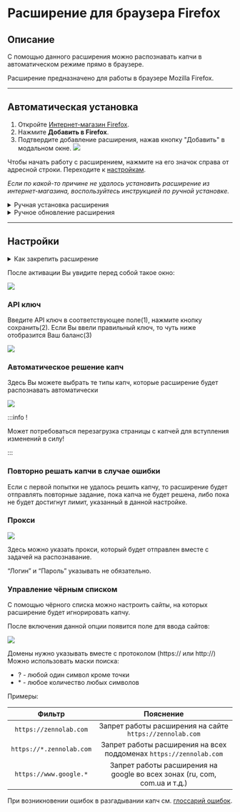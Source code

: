 ﻿---
sidebar_position: 1
sidebar_label: Расширение для браузера Firefox
---

# Расширение для браузера Firefox

## **Описание**
С помощью данного расширения можно распознавать капчи в автоматическом режиме прямо в браузере.

Расширение предназначено для работы в браузере Mozilla Firefox.

-----
## **Автоматическая установка**
1. Откройте [Интернет-магазин Firefox](https://addons.mozilla.org/ru/firefox/addon/capmonster-cloud/).
2. Нажмите **Добавить в Firefox**.
3. Подтвердите добавление расширения, нажав кнопку "Добавить" в модальном окне.
   ![](modal.png)

Чтобы начать работу с расширением, нажмите на его значок справа от адресной строки. Переходите к [настройкам](#настройки).

*Если по какой-то причине не удалось установить расширение из интернет-магазина, воспользуйтесь инструкцией по ручной установке.*

<details>
    <summary>Ручная установка расширения</summary>

1. Скачайте [архив с расширением](https://drive.google.com/file/d/1BYBxZbn0ToGcb62j_1GKQBZlQjYPnTz0/view?usp=drive_link).

1. Откройте браузер Firefox и перейдите к работе с расширениями:
   ![](extension-menu.png)
   
1. Нажмите кнопку шестеренки, в открывшемся выпадающем списке выберите пункт "Установить дополнение из файла…"
   ![](extension-installation.png)
   
1. Выберите скачанный архив с расширением.

1. После загрузки расширения перейдите в "Управление расширениями" и нажмите на установленное расширение. 
   ![](extension1.png)
   
1. Перейдите во вкладку "Разрешения" и убедитесь, что все разрешения выданы.
   ![](extension2.png)
</details>

<details>
    <summary>Ручное обновление расширения</summary>

Если вы устанавливаете расширение поверх предыдущей версии, то при обновлении исходных файлов расширения Вам так же нужно нажать кнопку “Обновить” на странице “Управление расширениями” (как открыть эту страницу описано, выше в секции “Ручная установка”)
   ![](extension-update.png)
</details>

-----
## **Настройки**
<details>
    <summary>Как закрепить расширение</summary>

По умолчанию вновь установленное расширение автоматически закрепляется на панели браузера. 
   ![](extension-panel.png)
</details>

После активации Вы увидите перед собой такое окно:

![](ext.screen.ru.png) 
### <a name="id-расширениедлябраузера-apiключ"></a>**API ключ**
Введите API ключ в соответствующее поле(1), нажмите кнопку сохранить(2). Если Вы ввели правильный ключ, то чуть ниже отобразится Ваш баланс(3)

![](Aspose.Words.d14847ca-5ce8-4c9f-8081-1ec99b44a6b3.011.png) 
### <a name="id-расширениедлябраузера-автоматическоерешениекапч"></a>**Автоматическое решение капч**
Здесь Вы можете выбрать те типы капч, которые расширение будет распознавать автоматически

![](extension.example.png) 

:::info !

Может потребоваться перезагрузка страницы с капчей для вступления изменений в силу!

:::
### <a name="id-расширениедлябраузера-повторнорешатькапчивслучаеошибки"></a>**Повторно решать капчи в случае ошибки**
Если с первой попытки не удалось решить капчу, то расширение будет отправлять повторные задание, пока капча не будет решена, либо пока не будет достигнут лимит, указанный в данной настройке.
### <a name="id-расширениедлябраузера-прокси"></a>**Прокси**
![](Aspose.Words.d14847ca-5ce8-4c9f-8081-1ec99b44a6b3.013.png) 

Здесь можно указать прокси, который будет отправлен вместе с задачей на распознавание.

“Логин” и “Пароль” указывать не обязательно.
### <a name="id-расширениедлябраузера-управлениечёрнымсписком"></a>**Управление чёрным списком**
С помощью чёрного списка можно настроить сайты, на которых расширение будет игнорировать капчу.

После включения данной опции появится поле для ввода сайтов:

![](Aspose.Words.d14847ca-5ce8-4c9f-8081-1ec99b44a6b3.014.png) 

Домены нужно указывать вместе с протоколом (https:// или http://)
Можно использовать маски поиска:

- ? - любой один символ кроме точки
- \* - любое количество любых символов

Примеры:

|**Фильтр**|**Пояснение**|
| :-: | :-: |
|`https://zennolab.com`|Запрет работы расширения на сайте `https://zennolab.com`|
|`https://*.zennolab.com`|Запрет работы расширения на всех поддоменах `https://zennolab.com`|
|`https://www.google.*`|Запрет работы расширения на google во всех зонах (ru, com, com.ua и т.д.)|

При возникновении ошибок в разгадывании капч см. [глоссарий ошибок](/api/api-errors.md).